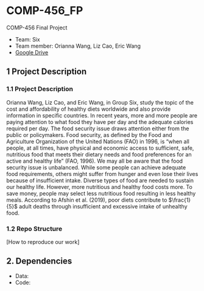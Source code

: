 # COMP-456_FP

COMP-456 Final Project

+ Team: Six
+ Team member: Orianna Wang, Liz Cao, Eric Wang
+ [Google Drive](https://drive.google.com/drive/u/1/folders/1IRXihW1GmscEN4xd1AwOIKdhBgMU1wQr)


## 1 Project Description

### 1.1 Project Description

Orianna Wang, Liz Cao, and Eric Wang, in Group Six, study the topic of the cost and affordability of healthy diets worldwide and also provide information in specific countries. In recent years, more and more people are paying attention to what food they have per day and the adequate calories required per day. The food security issue draws attention either from the public or policymakers. Food security, as defined by the Food and Agriculture Organization of the United Nations (FAO) in 1996, is “when all people, at all times, have physical and economic access to sufficient, safe, nutritious food that meets their dietary needs and food preferences for an active and healthy life” (FAO, 1996). We may all be aware that the food security issue is unbalanced. While some people can achieve adequate food requirements, others might suffer from hunger and even lose their lives because of insufficient intake. Diverse types of food are needed to sustain our healthy life. However, more nutritious and healthy food costs more. To save money, people may select less nutritious food resulting in less healthy meals. According to Afshin et al. (2019), poor diets contribute to $\frac{1}{5}$ adult deaths through insufficient and excessive intake of unhealthy food. 

### 1.2 Repo Structure



[How to reproduce our work]

## 2. Dependencies

+ Data:
+ Code:
